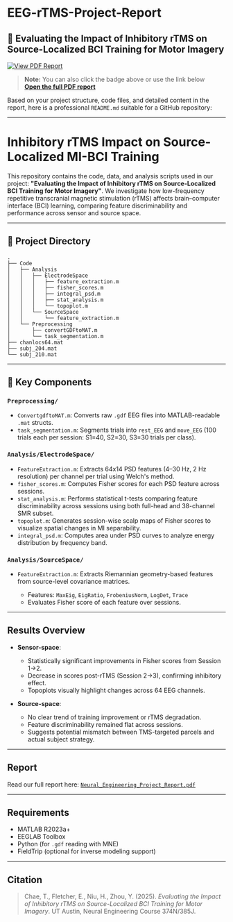 # EEG-rTMS-Project-Report

## 📄 Evaluating the Impact of Inhibitory rTMS on Source-Localized BCI Training for Motor Imagery 

[![View PDF Report](https://img.shields.io/badge/View%20Report-PDF-blue?style=flat-square&logo=adobe)](Neural_Engineering_Project_Report.pdf)

> **Note:** You can also click the badge above or use the link below  
> [**Open the full PDF report**](Neural_Engineering_Project_Report.pdf)
>


Based on your project structure, code files, and detailed content in the report, here is a professional `README.md` suitable for a GitHub repository:

---

# Inhibitory rTMS Impact on Source-Localized MI-BCI Training

This repository contains the code, data, and analysis scripts used in our project: **"Evaluating the Impact of Inhibitory rTMS on Source-Localized BCI Training for Motor Imagery"**. We investigate how low-frequency repetitive transcranial magnetic stimulation (rTMS) affects brain–computer interface (BCI) learning, comparing feature discriminability and performance across sensor and source space.

---

## 📁 Project Directory

```
.
├── Code
│   ├── Analysis
│   │   ├── ElectrodeSpace
│   │   │   ├── feature_extraction.m
│   │   │   ├── fisher_scores.m
│   │   │   ├── integral_psd.m
│   │   │   ├── stat_analysis.m
│   │   │   └── topoplot.m
│   │   └── SourceSpace
│   │       └── feature_extraction.m
│   └── Preprocessing
│       ├── convertGDFtoMAT.m
│       └── task_segmentation.m
├── chanlocs64.mat
├── subj_204.mat
└── subj_210.mat
```

---

## 📌 Key Components

### `Preprocessing/`

* `ConvertgdftoMAT.m`: Converts raw `.gdf` EEG files into MATLAB-readable `.mat` structs.
* `task_segmentation.m`: Segments trials into `rest_EEG` and `move_EEG` (100 trials each per session: S1=40, S2=30, S3=30 trials per class).

### `Analysis/ElectrodeSpace/`

* `FeatureExtraction.m`: Extracts 64x14 PSD features (4–30 Hz, 2 Hz resolution) per channel per trial using Welch's method.
* `fisher_scores.m`: Computes Fisher scores for each PSD feature across sessions.
* `stat_analysis.m`: Performs statistical t-tests comparing feature discriminability across sessions using both full-head and 38-channel SMR subset.
* `topoplot.m`: Generates session-wise scalp maps of Fisher scores to visualize spatial changes in MI separability.
* `integral_psd.m`: Computes area under PSD curves to analyze energy distribution by frequency band.

### `Analysis/SourceSpace/`

* `FeatureExtraction.m`: Extracts Riemannian geometry-based features from source-level covariance matrices.

  * Features: `MaxEig`, `EigRatio`, `FrobeniusNorm`, `LogDet`, `Trace`
  * Evaluates Fisher score of each feature over sessions.

---

## Results Overview

* **Sensor-space**:

  * Statistically significant improvements in Fisher scores from Session 1→2.
  * Decrease in scores post-rTMS (Session 2→3), confirming inhibitory effect.
  * Topoplots visually highlight changes across 64 EEG channels.

* **Source-space**:

  * No clear trend of training improvement or rTMS degradation.
  * Feature discriminability remained flat across sessions.
  * Suggests potential mismatch between TMS-targeted parcels and actual subject strategy.

---

## Report

Read our full report here: [`Neural_Engineering_Project_Report.pdf`](./Neural_Engineering_Project_Report.pdf)

---

## Requirements

* MATLAB R2023a+
* EEGLAB Toolbox
* Python (for `.gdf` reading with MNE)
* FieldTrip (optional for inverse modeling support)

---

## Citation

> Chae, T., Fletcher, E., Niu, H., Zhou, Y. (2025). *Evaluating the Impact of Inhibitory rTMS on Source-Localized BCI Training for Motor Imagery*. UT Austin, Neural Engineering Course 374N/385J.

